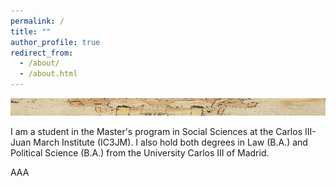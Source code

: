 ```yaml
---
permalink: /
title: ""
author_profile: true
redirect_from: 
  - /about/
  - /about.html
---
```


<img src="/images/1200px-Klee-angelus-novus.png" width="620" height="28">

I am a student in the Master's program in Social Sciences at the Carlos III-Juan March Institute (IC3JM). I also hold both degrees in Law (B.A.) and Political Science (B.A.) from the University Carlos III of Madrid.

AAA
